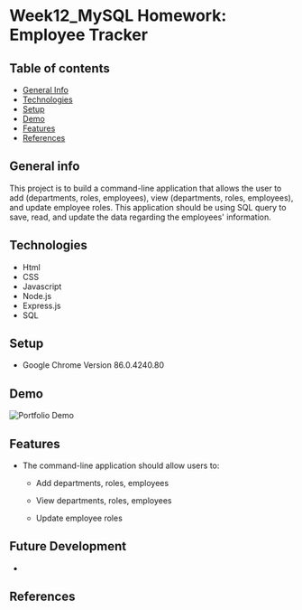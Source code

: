 # Week12_MySQL Homework: Employee Tracker

## Table of contents

- [General Info](#general-info)
- [Technologies](#technologies)
- [Setup](#setup)
- [Demo](#demo)
- [Features](#features)
- [References](#references)

## General info

This project is to build a command-line application that allows the user to add (departments, roles, employees), view (departments, roles, employees), and update employee roles. This application should be using SQL query to save, read, and update the data regarding the employees' information.

## Technologies

- Html
- CSS
- Javascript
- Node.js
- Express.js
- SQL

## Setup

- Google Chrome Version 86.0.4240.80

## Demo

![Portfolio Demo](https://github.com/great-simonlee/Wk12_EmployeeTracker/blob/main/My-Movie-1.gif)

## Features

- The command-line application should allow users to:

  - Add departments, roles, employees

  - View departments, roles, employees

  - Update employee roles

## Future Development

-

## References
